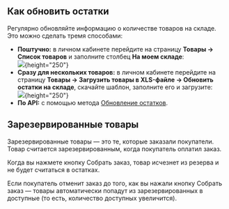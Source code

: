 [//]: # (title: Управление остатками)

## Как обновить остатки

Регулярно обновляйте информацию о количестве товаров на складе. Это
можно сделать тремя способами:

-   **Поштучно:** в личном кабинете перейдите на страницу **Товары →
    Список товаров** и заполните столбец **На моем складе**:  
    ![](123503012.png){height="250"} 
-   **Сразу для нескольких товаров:** в личном кабинете перейдите на
    страницу **Товары → Загрузить товары в XLS-файле → Обновить остатки
    на складе**, скачайте шаблон, заполните его и загрузите:  
    ![](123503013.png){height="250"} 
-   **По API:** с помощью метода [Обновление
    остатков](https://api-seller.ozon.ru/apiref/ru/#t-title_post_products_stocks).

## Зарезервированные товары

Зарезервированные товары — это те, которые заказали покупатели. Товар
считается зарезервированным, когда покупатель оплатил заказ. 

Когда вы нажмете кнопку <control>Собрать заказ</control>, товар исчезнет из резерва и не
будет считаться в остатках.

Если покупатель отменит заказ до того, как вы нажали кнопку <ui-path>Собрать
заказ</ui-path> — товары автоматически попадут из зарезервированных в доступные
(то есть, количество доступных увеличится).